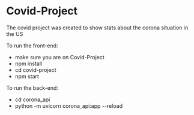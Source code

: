 # Covid-Project
The covid project was created to show stats about the corona situation in the US


To run the front-end:

* make sure you are on Covid-Project
* npm install
* cd covid-project
* npm start

To run the back-end:

* cd corona_api
* python -m uvicorn corona_api:app --reload
